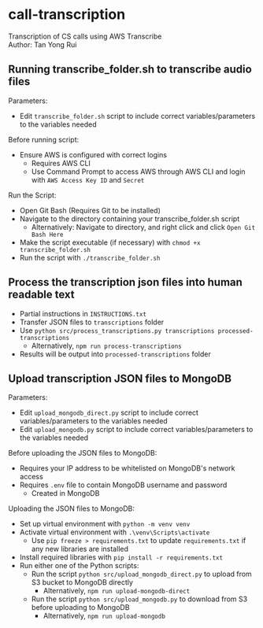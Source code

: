 # call-transcription

Transcription of CS calls using AWS Transcribe  
Author: Tan Yong Rui

## Running transcribe_folder.sh to transcribe audio files

Parameters:

-   Edit `transcribe_folder.sh` script to include correct variables/parameters to the variables needed

Before running script:

-   Ensure AWS is configured with correct logins
    -   Requires AWS CLI
    -   Use Command Prompt to access AWS through AWS CLI and login with `AWS Access Key ID` and `Secret`

Run the Script:

-   Open Git Bash (Requires Git to be installed)
-   Navigate to the directory containing your transcribe_folder.sh script
    -   Alternatively: Navigate to directory, and right click and click `Open Git Bash Here`
-   Make the script executable (if necessary) with `chmod +x transcribe_folder.sh`
-   Run the script with `./transcribe_folder.sh`

## Process the transcription json files into human readable text

-   Partial instructions in `INSTRUCTIONS.txt`
-   Transfer JSON files to `transcriptions` folder
-   Use `python src/process_transcriptions.py transcriptions processed-transcriptions`
    -   Alternatively, `npm run process-transcriptions`
-   Results will be output into `processed-transcriptions` folder

## Upload transcription JSON files to MongoDB

Parameters:

-   Edit `upload_mongodb_direct.py` script to include correct variables/parameters to the variables needed
-   Edit `upload_mongodb.py` script to include correct variables/parameters to the variables needed

Before uploading the JSON files to MongoDB:

-   Requires your IP address to be whitelisted on MongoDB's network access
-   Requires `.env` file to contain MongoDB username and password
    -   Created in MongoDB

Uploading the JSON files to MongoDB:

-   Set up virtual environment with `python -m venv venv`
-   Activate virtual environment with `.\venv\Scripts\activate`
    -   Use `pip freeze > requirements.txt` to update `requirements.txt` if any new libraries are installed
-   Install required libraries with `pip install -r requirements.txt`
-   Run either one of the Python scripts:
    -   Run the script `python src/upload_mongodb_direct.py` to upload from S3 bucket to MongoDB directly
        -   Alternatively, `npm run upload-mongodb-direct`
    -   Run the script `python src/upload_mongodb.py` to download from S3 before uploading to MongoDB
        -   Alternatively, `npm run upload-mongodb`
